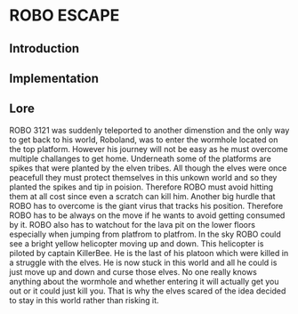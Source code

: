 # ROBO ESCAPE

## Introduction

## Implementation

## Lore
ROBO 3121 was suddenly teleported to another dimenstion and the only way to get
back to his world, Roboland, was to enter the wormhole located on the top
platform. However his journey will not be easy as he must overcome multiple
challanges to get home. Underneath some of the platforms are spikes that were
planted by the elven tribes. All though the elves were once peacefull they must
protect themselves in this unkown world and so they planted the spikes and tip
in poision. Therefore ROBO must avoid hitting them at all cost since even a scratch
can kill him. Another big hurdle that ROBO has to overcome is the giant virus
that tracks his position. Therefore ROBO has to be always on the move if he wants
to avoid getting consumed by it. ROBO also has to watchout for the lava pit on the
lower floors especially when jumping from platfrom to platfrom. In the sky ROBO
could see a bright yellow helicopter moving up and down. This helicopter is
piloted by captain KillerBee. He is the last of his platoon which were killed in a
struggle with the elves. He is now stuck in this world and all he could is just
move up and down and curse those elves. No one really knows anything about the
wormhole and whether entering it will actually get you out or it could just kill you.
That is why the elves scared of the idea decided to stay in this world rather than
risking it.
